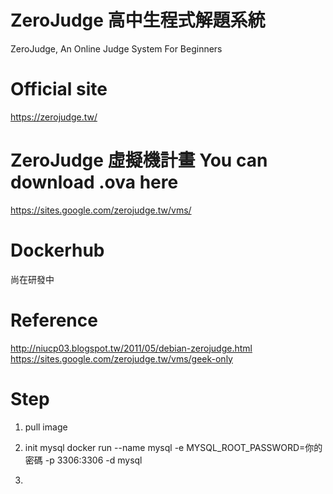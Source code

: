 # ZeroJudge 高中生程式解題系統
ZeroJudge, An Online Judge System For Beginners

# Official site
https://zerojudge.tw/

# ZeroJudge 虛擬機計畫 You can download .ova here
https://sites.google.com/zerojudge.tw/vms/

# Dockerhub
尚在研發中

# Reference
http://niucp03.blogspot.tw/2011/05/debian-zerojudge.html
https://sites.google.com/zerojudge.tw/vms/geek-only

# Step
1. pull image


2. init mysql
docker run --name mysql -e MYSQL_ROOT_PASSWORD=你的密碼 -p 3306:3306 -d mysql

3.


